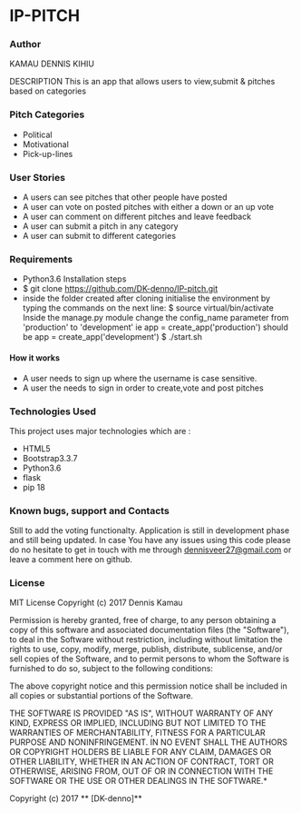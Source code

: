 # IP-PITCH
### Author
KAMAU DENNIS KIHIU

DESCRIPTION
This is an app that allows users to view,submit & pitches based on categories

### Pitch Categories
* Political
* Motivational
* Pick-up-lines
### User Stories
* A users can see pitches that other people have posted
* A user can vote on posted pitches with either a down or an up vote
* A user can comment on different pitches and leave feedback
* A user can submit a pitch in any category
* A user can submit to different categories
### Requirements
* Python3.6
Installation steps
* $ git clone https://github.com/DK-denno/IP-pitch.git
* inside the folder created after cloning initialise the environment by typing the commands on the next line:
$ source virtual/bin/activate
Inside the manage.py module change the config_name parameter from 'production' to 'development' ie app = create_app('production') should be app = create_app('development')
$ ./start.sh
#### How it works
* A user needs to sign up where the username is case sensitive.
* A user the needs to sign in order to create,vote and post pitches

### Technologies Used
This project uses major technologies which are :
* HTML5
* Bootstrap3.3.7
* Python3.6
* flask
* pip 18
### Known bugs, support and Contacts
Still to add the voting functionalty.
Application is still in development phase and still being updated. In case You have any issues using this code please do no hesitate to get in touch with me through dennisveer27@gmail.com or leave a comment here on github.

### License
MIT License
Copyright (c) 2017 Dennis Kamau

Permission is hereby granted, free of charge, to any person obtaining a copy of this software and associated documentation files (the "Software"), to deal in the Software without restriction, including without limitation the rights to use, copy, modify, merge, publish, distribute, sublicense, and/or sell copies of the Software, and to permit persons to whom the Software is furnished to do so, subject to the following conditions:

The above copyright notice and this permission notice shall be included in all copies or substantial portions of the Software.

THE SOFTWARE IS PROVIDED "AS IS", WITHOUT WARRANTY OF ANY KIND, EXPRESS OR IMPLIED, INCLUDING BUT NOT LIMITED TO THE WARRANTIES OF MERCHANTABILITY, FITNESS FOR A PARTICULAR PURPOSE AND NONINFRINGEMENT. IN NO EVENT SHALL THE AUTHORS OR COPYRIGHT HOLDERS BE LIABLE FOR ANY CLAIM, DAMAGES OR OTHER LIABILITY, WHETHER IN AN ACTION OF CONTRACT, TORT OR OTHERWISE, ARISING FROM, OUT OF OR IN CONNECTION WITH THE SOFTWARE OR THE USE OR OTHER DEALINGS IN THE SOFTWARE.*

Copyright (c) 2017 ** [DK-denno]**
